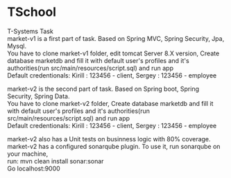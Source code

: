 # TSchool
T-Systems Task  
market-v1 is a first part of task. Based on Spring MVC, Spring Security, Jpa, Mysql.  
You have to clone market-v1 folder, edit tomcat Server 8.X version, Create database marketdb and fill it with default user's profiles and it's authorities(run src/main/resources/script.sql) and run app  
Default credentionals: Kirill : 123456 - client, Sergey : 123456 - employee  
  

market-v2 is the second part of task. Based on Spring boot, Spring Security, Spring Data.  
You have to clone market-v2 folder, Create database marketdb and fill it with default user's profiles and it's authorities(run src/main/resources/script.sql) and run app  
Default credentionals: Kirill : 123456 - client, Sergey : 123456 - employee  
  
market-v2 also has a Unit tests on businness logic with 80% coverage.  
market-v2 has a configured sonarqube plugin. To use it, run sonarqube on your machine,    
run: mvn clean install sonar:sonar  
Go localhost:9000
